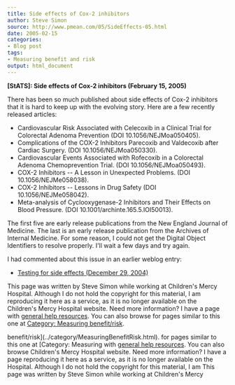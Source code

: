 ```yaml
---
title: Side effects of Cox-2 inhibitors
author: Steve Simon
source: http://www.pmean.com/05/SideEffects-05.html
date: 2005-02-15
categories:
- Blog post
tags:
- Measuring benefit and risk
output: html_document
---
```

**[StATS]: Side effects of Cox-2 inhibitors
(February 15, 2005)**

There has been so much published about side effects of Cox-2 inhibitors
that it is hard to keep up with the evolving story. Here are a few
recently released articles:

-   Cardiovascular Risk Associated with Celecoxib in a Clinical Trial
    for Colorectal Adenoma Prevention (DOI 10.1056/NEJMoa050405).
-   Complications of the COX-2 Inhibitors Parecoxib and Valdecoxib after
    Cardiac Surgery. (DOI 10.1056/NEJMoa050330).
-   Cardiovascular Events Associated with Rofecoxib in a Colorectal
    Adenoma Chemoprevention Trial. (DOI 10.1056/NEJMoa050493).
-   COX-2 Inhibitors \-- A Lesson in Unexpected Problems. (DOI
    10.1056/NEJMe058038).
-   COX-2 Inhibitors \-- Lessons in Drug Safety (DOI
    10.1056/NEJMe058042).
-   Meta-analysis of Cyclooxygenase-2 Inhibitors and Their Effects on
    Blood Pressure. (DOI 10.1001/archinte.165.5.IOI50013).

The first five are early release publications from the New England
Journal of Medicine. The last is an early release publication from the
Archives of Internal Medicine. For some reason, I could not get the
Digital Object Identifiers to resolve properly. I'll wait a few days
and try again.

I had commented about this issue in an earlier weblog entry:

-   [Testing for side effects (December
    29, 2004)](http://www.pmean.com/weblog2004/SideEffects.asp)

This page was written by Steve Simon while working at Children's Mercy
Hospital. Although I do not hold the copyright for this material, I am
reproducing it here as a service, as it is no longer available on the
Children's Mercy Hospital website. Need more information? I have a page
with [general help resources](../GeneralHelp.html). You can also browse
for pages similar to this one at [Category: Measuring
benefit/risk](../category/MeasuringBenefitRisk.html).
<!---More--->
benefit/risk](../category/MeasuringBenefitRisk.html).
for pages similar to this one at [Category: Measuring
with [general help resources](../GeneralHelp.html). You can also browse
Children's Mercy Hospital website. Need more information? I have a page
reproducing it here as a service, as it is no longer available on the
Hospital. Although I do not hold the copyright for this material, I am
This page was written by Steve Simon while working at Children's Mercy

<!---Do not use
**[StATS]: Side effects of Cox-2 inhibitors
This page was written by Steve Simon while working at Children's Mercy
Hospital. Although I do not hold the copyright for this material, I am
reproducing it here as a service, as it is no longer available on the
Children's Mercy Hospital website. Need more information? I have a page
with [general help resources](../GeneralHelp.html). You can also browse
for pages similar to this one at [Category: Measuring
benefit/risk](../category/MeasuringBenefitRisk.html).
--->

